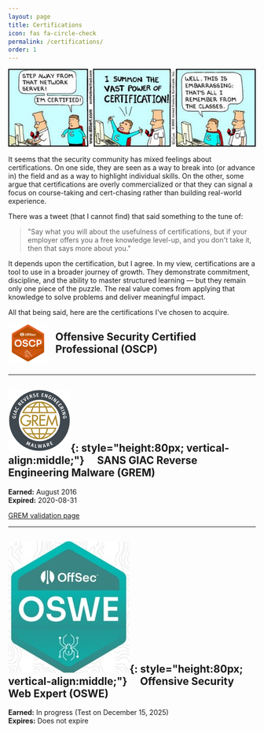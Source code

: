 ```yaml
---
layout: page
title: Certifications
icon: fas fa-circle-check
permalink: /certifications/
order: 1
---
```


![Certifications](/assets/img/certified.jpg)

It seems that the security community has mixed feelings about certifications. On one side, they are seen as a way to break into (or advance in) the field and as a way to highlight individual skills. On the other, some argue that certifications are overly commercialized or that they can signal a focus on course-taking and cert-chasing rather than building real-world experience.

There was a tweet (that I cannot find) that said something to the tune of:

> "Say what you will about the usefulness of certifications, but if your employer offers you a free knowledge level-up, and you don't take it, then that says more about you."

It depends upon the certification, but I agree. In my view, certifications are a tool to use in a broader journey of growth. They demonstrate commitment, discipline, and the ability to master structured learning — but they remain only one piece of the puzzle. The real value comes from applying that knowledge to solve problems and deliver meaningful impact.

All that being said, here are the certifications I've chosen to acquire.


<div style="display: flex; align-items: center; margin-bottom: 1.5rem;">
  <img src="/assets/img/oscp.png" alt="OSCP" style="width: 80px; height: auto; margin-right: 1rem;" />
  <h2 style="margin: 0;">Offensive Security Certified Professional (OSCP)</h2>
</div>

---

## ![GREM Logo](/assets/img/grem.png){: style="height:80px; vertical-align:middle;"} &emsp;SANS GIAC Reverse Engineering Malware (GREM)

**Earned:** August 2016  
**Expired:** 2020-08-31 

[GREM validation page](https://www.giac.org/certified-professional/Grant-Harris/154408 "GREM Certification")

---

## ![OSWE Logo](/assets/img/oswe.jpg){: style="height:80px; vertical-align:middle;"} &emsp;Offensive Security Web Expert (OSWE)

**Earned:** In progress (Test on December 15, 2025)  
**Expires:** Does not expire 